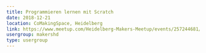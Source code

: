```yaml
---
title: Programmieren lernen mit Scratch
date: 2018-12-21
location: CoMakingSpace, Heidelberg
link: https://www.meetup.com/Heidelberg-Makers-Meetup/events/257244681/
usergroup: makershd
type: usergroup
---
```

